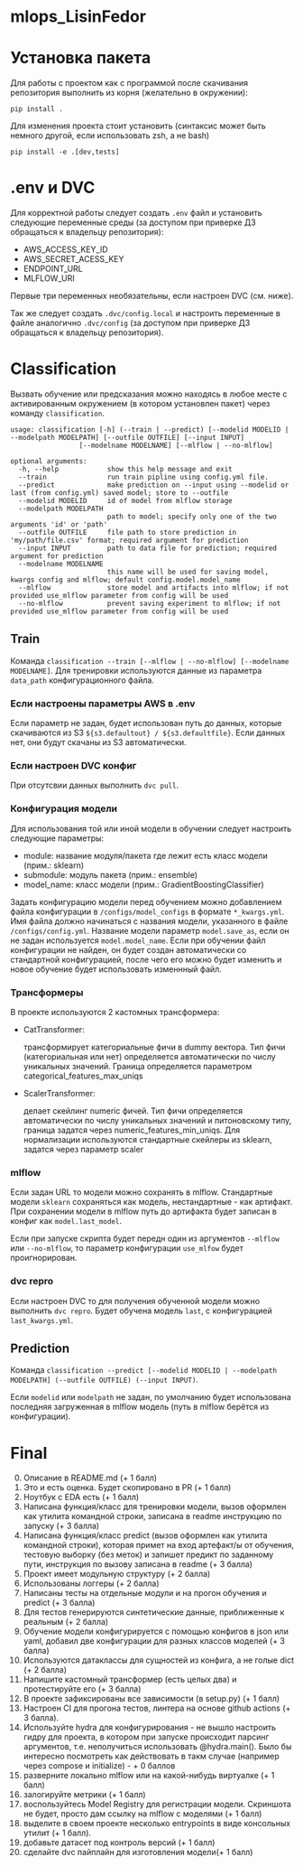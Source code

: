 # mlops_LisinFedor

# Установка пакета

Для работы с проектом как с программой после скачивания репозитория выполнить из корня (желательно в окружении):
```
pip install .
```

Для изменения проекта стоит установить (синтаксис может быть немного другой, если использовать zsh, а не bash)

```
pip install -e .[dev,tests]
```

# .env и DVC
Для корректной работы следует создать `.env` файл и установить следующие переменные среды (за доступом при приверке ДЗ обращаться к владельцу репозитория):
- AWS_ACCESS_KEY_ID
- AWS_SECRET_ACESS_KEY
- ENDPOINT_URL
- MLFLOW_URI

Первые три переменных необязательны, если настроен DVC (см. ниже).

Так же следует создать `.dvc/config.local` и настроить переменные в файле аналогично `.dvc/config` (за доступом при приверке ДЗ обращаться к владельцу репозитория).


# Classification

Вызвать обучение или предсказания можно находясь в любое месте с активированным окружением (в котором установлен пакет) через команду 
`classification`. 

```
usage: classification [-h] (--train | --predict) [--modelid MODELID | --modelpath MODELPATH] [--outfile OUTFILE] [--input INPUT]
                 [--modelname MODELNAME] [--mlflow | --no-mlflow]

optional arguments:
  -h, --help            show this help message and exit
  --train               run train pipline using config.yml file.
  --predict             make prediction on --input using --modelid or last (from config.yml) saved model; store to --outfile
  --modelid MODELID     id of model from mlflow storage
  --modelpath MODELPATH
                        path to model; specify only one of the two arguments 'id' or 'path'
  --outfile OUTFILE     file path to store prediction in 'my/path/file.csv' format; required argument for prediction
  --input INPUT         path to data file for prediction; required argument for prediction
  --modelname MODELNAME
                        this name will be used for saving model, kwargs config and mlflow; default config.model.model_name
  --mlflow              store model and artifacts into mlflow; if not provided use_mlflow parameter from config will be used
  --no-mlflow           prevent saving experiment to mlflow; if not provided use_mlflow parameter from config will be used
```

## Train
Команда `classification --train [--mlflow | --no-mlflow] [--modelname MODELNAME]`.
Для тренировки используются данные из параметра `data_path` конфигурационного файла.

### Если настроены параметры AWS в .env

Если параметр не задан, будет использован путь до данных, которые скачиваются из S3 `${s3.defaultout} / ${s3.defaultfile}`. Если 
данных нет, они будут скачаны из S3 автоматически.

### Если настроен DVC конфиг

При отсутсвии данных выполнить `dvc pull`.

### Конфигурация модели

Для использования той или иной модели в обучении следует настроить следующие параметры:

- module: название модуля/пакета где лежит есть класс модели (прим.: sklearn)
- submodule: модуль пакета (прим.: ensemble)
- model_name: класс модели (прим.: GradientBoostingClassifier)

Задать конфигурацию модели перед обучением можно добавлением файла конфигурации в `/configs/model_configs`
в формате `*_kwargs.yml`. Имя файла должно начинаться с названия модели, указанного в файле `/configs/config.yml`. Название модели параметр `model.save_as`, если он не задан используется `model.model_name`. Если при обучении файл конфигурации не найден, он будет создан автоматически со стандартной конфигурацией, после чего его можно будет изменить и новое обучение будет использовать изменнный файл.

### Трансформеры

В проекте используются 2 кастомных трансформера:
- CatTransformer: 

    трансформирует категориальные фичи в dummy вектора. Тип фичи (категориальная или нет) определяется автоматически по числу уникальных значений. Граница определяется параметром categorical_features_max_uniqs

- ScalerTransformer: 
    
    делает скейлинг numeric фичей. Тип фичи определяется автоматически по числу уникальных значений и питоновскому типу, граница задатся через numeric_features_min_uniqs. Для нормализации используются стандартные скейлеры из sklearn, задатся через параметр scaler


### mlflow

Если задан URL то модели можно сохранять в mlflow. Стандартные модели `sklearn` сохраняться как модель, нестандартные - как артифакт. При сохранении модели в mlflow путь до артифакта будет записан в конфиг как `model.last_model`.

Если при запуске скрипта будет передн один из аргументов `--mlflow` или `--no-mlflow`, то параметр конфигурации `use_mlfow` будет проигнорирован.

### dvc repro

Если настроен DVC то для получения обученной модели можно выполнить `dvc repro`. Будет обучена модель `last`, с конфигурацией `last_kwargs.yml`.

## Prediction
Команда `classification --predict [--modelid MODELID | --modelpath MODELPATH] (--outfile OUTFILE) (--input INPUT)`.

Если `modelid` или `modelpath` не задан, по умолчанию будет использована последняя загруженная в mlflow модель (путь в mlflow берётся из конфигурации).

# Final

0. Описание в README.md (+ 1 балл)
1. Это и есть оценка. Будет скопировано в PR (+ 1 балл)
2. Ноутбук с EDA есть (+ 1 балл)
3. Написана функция/класс для тренировки модели, вызов оформлен как утилита командной строки, записана в readme инструкцию по запуску (+ 3 балла)
4. Написана функция/класс predict (вызов оформлен как утилита командной строки), которая примет на вход артефакт/ы от обучения, тестовую выборку (без меток) и запишет предикт по заданному пути, инструкция по вызову записана в readme (+ 3 балла)
5. Проект имеет модульную структуру (+ 2 балла)
6. Использованы логгеры (+ 2 балла)
7. Написаны тесты на отдельные модули и на прогон обучения и predict (+ 3 балла)
8. Для тестов генерируются синтетические данные, приближенные к реальным (+ 2 балла)
9. Обучение модели конфигурируется с помощью конфигов в json или yaml, добавил две конфигурации для разных классов моделей (+ 3 балла)
10. Используются датаклассы для сущностей из конфига, а не голые dict (+ 2 балла)
11. Напишите кастомный трансформер (есть целых два) и протестируйте его (+ 3 балла) 
12. В проекте зафиксированы все зависимости (в setup.py) (+ 1 балл) 
13. Настроен CI для прогона тестов, линтера на основе github actions (+ 3 балла).
14. Используйте hydra для конфигурирования - не вышло настроить гидру для проекта, в котором при запуске происходит парсинг аргументов, т.е. неполучиться использовать @hydra.main(). Было бы интересно посмотреть как действовать в такм случае (например через compose и initialize) - + 0 баллов
15. разверните локально mlflow или на какой-нибудь виртуалке (+ 1 балл)
16. залогируйте метрики (+ 1 балл)
17. воспользуйтесь Model Registry для регистрации модели. Скриншота не будет, просто дам ссылку на mlflow с моделями (+ 1 балл)
18. выделите в своем проекте несколько entrypoints в виде консольных утилит (+ 1 балл).
19. добавьте датасет под контроль версий (+ 1 балл)
20. сделайте dvc пайплайн для изготовления модели(+ 1 балл)

